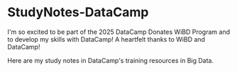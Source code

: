 # StudyNotes-DataCamp

I'm so excited to be part of the 2025 DataCamp Donates WiBD Program and to develop my skills with DataCamp! A heartfelt thanks to WiBD and DataCamp! 

Here are my study notes in DataCamp's training resources in Big Data.
